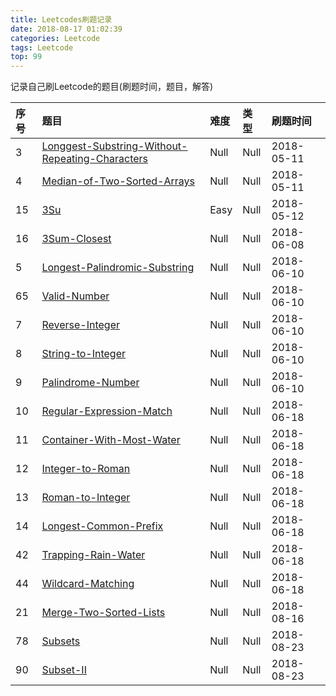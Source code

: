 ```yaml
---
title: Leetcodes刷题记录
date: 2018-08-17 01:02:39
categories: Leetcode
tags: Leetcode
top: 99
---
```

记录自己刷Leetcode的题目(刷题时间，题目，解答)

<!--more-->

| 序号 | 题目                                                                                                              | 难度 | 类型 | 刷题时间   |
| :--- | :---------------------------------------------------------------------------------------------------------------- | :--- | :--- | :--------- |
| 3    | [Longgest-Substring-Without-Repeating-Characters](../Leetcode-3-Longgest-Substring-Without-Repeating-Characters/) | Null | Null | 2018-05-11 |
| 4    | [Median-of-Two-Sorted-Arrays](../Leetcode-4-Median-of-Two-Sorted-Arrays/)                                         | Null | Null | 2018-05-11 |
| 15   | [3Su](../Leetcode-15-3Su/)                                                                                        | Easy | Null | 2018-05-12 |
| 16   | [3Sum-Closest](../Leetcode-16-3Sum-Closest/)                                                                      | Null | Null | 2018-06-08 |
| 5    | [Longest-Palindromic-Substring](../Leetcode-5-Longest-Palindromic-Substring/)                                     | Null | Null | 2018-06-10 |
| 65   | [Valid-Number](../Leetcode-65-Valid-Number/)                                                                      | Null | Null | 2018-06-10 |
| 7    | [Reverse-Integer](../Leetcode-7-Reverse-Integer/)                                                                 | Null | Null | 2018-06-10 |
| 8    | [String-to-Integer](../Leetcode-8-String-to-Integer/)                                                             | Null | Null | 2018-06-10 |
| 9    | [Palindrome-Number](../Leetcode-9-Palindrome-Number/)                                                             | Null | Null | 2018-06-10 |
| 10   | [Regular-Expression-Match](../Leetcode-10-Regular-Expression-Match/)                                              | Null | Null | 2018-06-18 |
| 11   | [Container-With-Most-Water](../Leetcode-11-Container-With-Most-Water/)                                            | Null | Null | 2018-06-18 |
| 12   | [Integer-to-Roman](../Leetcode-12-Integer-to-Roman/)                                                              | Null | Null | 2018-06-18 |
| 13   | [Roman-to-Integer](../Leetcode-13-Roman-to-Integer/)                                                              | Null | Null | 2018-06-18 |
| 14   | [Longest-Common-Prefix](../Leetcode-14-Longest-Common-Prefix/)                                                    | Null | Null | 2018-06-18 |
| 42   | [Trapping-Rain-Water](../Leetcode-42-Trapping-Rain-Water/)                                                        | Null | Null | 2018-06-18 |
| 44   | [Wildcard-Matching](../Leetcode-44-Wildcard-Matching/)                                                            | Null | Null | 2018-06-18 |
| 21   | [Merge-Two-Sorted-Lists](../Leetcode-21-Merge-Two-Sorted-Lists/)                                                  | Null | Null | 2018-08-16 |
| 78   | [Subsets](../Leetcode-78-Subsets/)                                                                                | Null | Null | 2018-08-23 |
| 90   | [Subset-II](../Leetcode-90-Subset-II/)                                                                            | Null | Null | 2018-08-23 |